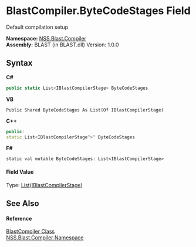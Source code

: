 # BlastCompiler.ByteCodeStages Field
 

Default compilation setup

**Namespace:**&nbsp;<a href="26a25caa-f50b-92ad-f15c-dbb9db1493ae.md">NSS.Blast.Compiler</a><br />**Assembly:**&nbsp;BLAST (in BLAST.dll) Version: 1.0.0

## Syntax

**C#**<br />
``` C#
public static List<IBlastCompilerStage> ByteCodeStages
```

**VB**<br />
``` VB
Public Shared ByteCodeStages As List(Of IBlastCompilerStage)
```

**C++**<br />
``` C++
public:
static List<IBlastCompilerStage^>^ ByteCodeStages
```

**F#**<br />
``` F#
static val mutable ByteCodeStages: List<IBlastCompilerStage>
```


#### Field Value
Type: <a href="https://docs.microsoft.com/dotnet/api/system.collections.generic.list-1" target="_blank" rel="noopener noreferrer">List</a>(<a href="0660b95a-19c1-0dbc-78ed-31a70a21bc8b.md">IBlastCompilerStage</a>)

## See Also


#### Reference
<a href="20a7b82b-c1ca-32fd-17a7-d5eb376d77ee.md">BlastCompiler Class</a><br /><a href="26a25caa-f50b-92ad-f15c-dbb9db1493ae.md">NSS.Blast.Compiler Namespace</a><br />